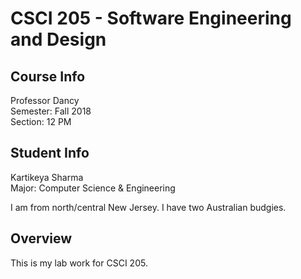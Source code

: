 # CSCI 205 - Software Engineering and Design

## Course Info
Professor Dancy <br/>
Semester: Fall 2018 <br/>
Section: 12 PM

## Student Info
Kartikeya Sharma <br/>
Major: Computer Science & Engineering <br/>

I am from north/central New Jersey. I have two Australian budgies.

## Overview
This is my lab work for CSCI 205.
